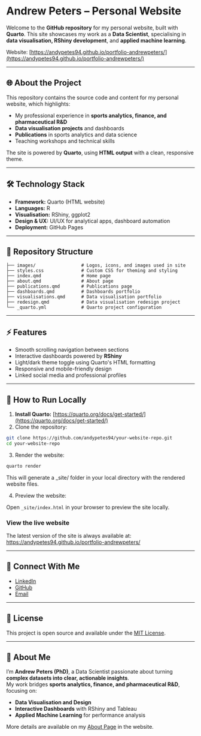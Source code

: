 # Andrew Peters – Personal Website

Welcome to the **GitHub repository** for my personal website, built with **Quarto**. This site showcases my work as a **Data Scientist**, specialising in **data visualisation, RShiny development**, and **applied machine learning**.

Website: [https://andypetes94.github.io/portfolio-andrewpeters/](https://andypetes94.github.io/portfolio-andrewpeters/)

---

## 🌐 About the Project

This repository contains the source code and content for my personal website, which highlights:

- My professional experience in **sports analytics, finance, and pharmaceutical R&D**
- **Data visualisation projects** and dashboards
- **Publications** in sports analytics and data science
- Teaching workshops and technical skills

The site is powered by **Quarto**, using **HTML output** with a clean, responsive theme.

---

## 🛠 Technology Stack

- **Framework:** Quarto (HTML website)
- **Languages:** R
- **Visualisation:** RShiny, ggplot2
- **Design & UX:** UI/UX for analytical apps, dashboard automation
- **Deployment:** GitHub Pages

---

## 📁 Repository Structure

```
├── images/                 # Logos, icons, and images used in site
├── styles.css              # Custom CSS for theming and styling
├── index.qmd               # Home page
├── about.qmd               # About page
├── publications.qmd        # Publications page
├── dashboards.qmd          # Dashboards portfolio
├── visualisations.qmd      # Data visualisation portfolio
├── redesign.qmd            # Data visualisation redesign project
└── _quarto.yml             # Quarto project configuration
```

---

## ⚡ Features

- Smooth scrolling navigation between sections
- Interactive dashboards powered by **RShiny**
- Light/dark theme toggle using Quarto's HTML formatting
- Responsive and mobile-friendly design
- Linked social media and professional profiles

---

## 📌 How to Run Locally

1. **Install Quarto:** [https://quarto.org/docs/get-started/](https://quarto.org/docs/get-started/)
2. Clone the repository:

```bash
git clone https://github.com/andypetes94/your-website-repo.git
cd your-website-repo
```

3. Render the website:

```bash
quarto render
```

This will generate a _site/ folder in your local directory with the rendered website files.

4. Preview the website:

Open `_site/index.html` in your browser to preview the site locally.

### View the live website
The latest version of the site is always available at:
https://andypetes94.github.io/portfolio-andrewpeters/

---

## 🔗 Connect With Me

- [LinkedIn](https://www.linkedin.com/in/andrew-peters-phd-70b58292/)
- [GitHub](https://github.com/andypetes94)
- [Email](mailto:andrewpeters1994@gmail.com)

---

## 📝 License

This project is open source and available under the [MIT License](LICENSE).

---

## 🎯 About Me

I’m **Andrew Peters (PhD)**, a Data Scientist passionate about turning **complex datasets into clear, actionable insights**.  
My work bridges **sports analytics, finance, and pharmaceutical R&D**, focusing on:

- **Data Visualisation and Design**  
- **Interactive Dashboards** with RShiny and Tableau  
- **Applied Machine Learning** for performance analysis

More details are available on my [About Page](about.qmd) in the website.
